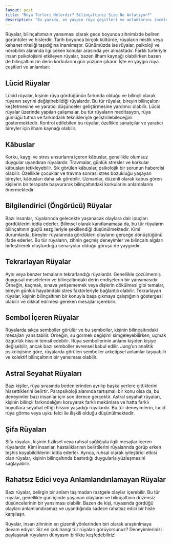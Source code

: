```yaml
---
layout: post
title: "Rüya Türleri Nelerdir? Bilinçaltınız Size Ne Anlatıyor?"
description: "Bu yazıda, en yaygın rüya çeşitleri ve anlamlarını inceleyeceğiz."
---
```


Rüyalar, bilinçaltımızın yansıması olarak gece boyunca zihnimizde beliren görüntüler ve hislerdir. Tarih boyunca birçok kültürde, rüyaların mistik veya kehanet niteliği taşıdığına inanılmıştır. Günümüzde ise rüyalar, psikoloji ve nörobilim alanında ilgi çeken konular arasında yer almaktadır. Farklı türleriyle insan psikolojisini etkileyen rüyalar, bazen ilham kaynağı olabilirken bazen de bilinçaltımızın derin korkularını gün yüzüne çıkarır. İşte en yaygın rüya çeşitleri ve anlamları:

## Lücid Rüyalar

Lücid rüyalar, kişinin rüya gördüğünün farkında olduğu ve bilinçli olarak rüyanın seyrini değiştirebildiği rüyalardır. Bu tür rüyalar, bireyin bilinçaltını keşfetmesine ve yaratıcı düşünceler geliştirmesine yardımcı olabilir. Lücid rüyalar üzerinde yapılan çalışmalar, bu tür rüyaların meditasyon, rüya günlüğü tutma ve farkındalık teknikleriyle geliştirilebileceğini göstermektedir. Kontrol edilebilen bu rüyalar, özellikle sanatçılar ve yaratıcı bireyler için ilham kaynağı olabilir.

## Kâbuslar

Korku, kaygı ve stres unsurlarını içeren kâbuslar, genellikle olumsuz duygular uyandıran rüyalardır. Travmalar, günlük stresler ve korkular kâbusları tetikleyebilir. Sık görülen kâbuslar, psikolojik bir sorunun habercisi olabilir. Özellikle çocuklar ve travma sonrası stres bozukluğu yaşayan bireyler, kâbusları daha sık görebilir. Uzmanlar, düzenli olarak kabus gören kişilerin bir terapiste başvurarak bilinçaltındaki korkularını anlamalarını önermektedir.

## Bilgilendirici (Öngörücü) Rüyalar

Bazı insanlar, rüyalarında gelecekte yaşanacak olaylara dair ipuçları gördüklerini iddia ederler. Bilimsel olarak kanıtlanamasa da, bu tür rüyaların bilinçaltının güçlü sezgileriyle şekillendiği düşünülmektedir. Kimi durumlarda, bireyler rüyalarında gördükleri olayların gerçeğe dönüştüğünü ifade ederler. Bu tür rüyaların, zihnin geçmiş deneyimler ve bilinçaltı algıları birleştirerek oluşturduğu senaryolar olduğu görüşü de yaygındır.

## Tekrarlayan Rüyalar

Aynı veya benzer temaların tekrarlandığı rüyalardır. Genellikle çözülmemiş duygusal meselelerin ve bilinçaltındaki derin endişelerin bir yansımasıdır. Örneğin, kaçmak, sınava yetişememek veya dişlerin dökülmesi gibi temalar, bireyin günlük hayatındaki stres faktörleriyle bağlantılı olabilir. Tekrarlayan rüyalar, kişinin bilinçaltının bir konuyla başa çıkmaya çalıştığının göstergesi olabilir ve dikkat edilmesi gereken mesajlar içerebilir.

## Sembol İçeren Rüyalar

Rüyalarda sıkça semboller görülür ve bu semboller, kişinin bilinçaltındaki mesajları yansıtabilir. Örneğin, su görmek değişimi simgeleyebilirken, uçmak özgürlük hissini temsil edebilir. Rüya sembollerinin anlamı kişiden kişiye değişebilir, ancak bazı semboller evrensel kabul edilir. Jung’un analitik psikolojisine göre, rüyalarda görülen semboller arketipsel anlamlar taşıyabilir ve kolektif bilinçaltının bir yansıması olabilir.

## Astral Seyahat Rüyaları

Bazı kişiler, rüya sırasında bedenlerinden ayrılıp başka yerlere gittiklerini hissettiklerini belirtir. Parapsikoloji alanında tartışmalı bir konu olsa da, bu deneyimler bazı insanlar için son derece gerçektir. Astral seyahat rüyaları, kişinin bilinçli farkındalığını koruyarak farklı mekânlara ve hatta farklı boyutlara seyahat ettiği hissini yaşadığı rüyalardır. Bu tür deneyimlerin, lucid rüya görme veya uyku felci ile ilişkili olduğu düşünülmektedir.

## Şifa Rüyaları

Şifa rüyaları, kişinin fiziksel veya ruhsal sağlığıyla ilgili mesajlar içeren rüyalardır. Kimi insanlar, hastalıklarının belirtilerini rüyalarında görüp erken teşhis koyabildiklerini iddia ederler. Ayrıca, ruhsal olarak iyileştirici etkisi olan rüyalar, kişinin bilinçaltında bastırdığı duygularla yüzleşmesini sağlayabilir.

## Rahatsız Edici veya Anlamlandırılamayan Rüyalar

Bazı rüyalar, belirgin bir anlam taşımadan rastgele olaylar içerebilir. Bu tür rüyalar, genellikle gün içinde yaşanan olayların ve bilinçaltının düzensiz düşüncelerinin bir yansıması olabilir. Bazen de kişi, rüyasında gördüğü olayları anlamlandıramaz ve uyandığında sadece rahatsız edici bir hisle karşılaşır.

Rüyalar, insan zihninin en gizemli yönlerinden biri olarak araştırılmaya devam ediyor. Siz en çok hangi tür rüyaları görüyorsunuz? Deneyimlerinizi paylaşarak rüyaların dünyasını birlikte keşfedebiliriz!